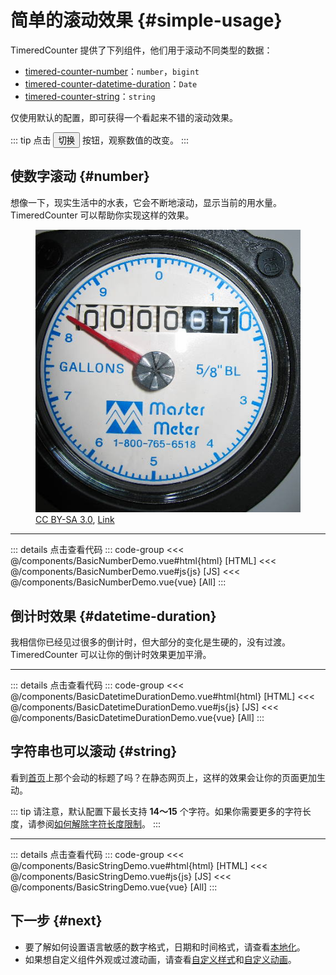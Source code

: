 <script setup>
import DemoContainer from "../../../components/DemoContainer.vue";
import BasicStringDemo from "../../../components/BasicStringDemo.vue";
import BasicNumberDemo from "../../../components/BasicNumberDemo.vue";
import BasicDatetimeDurationDemo from "../../../components/BasicDatetimeDurationDemo.vue";
</script>

# 简单的滚动效果 {#simple-usage}

TimeredCounter 提供了下列组件，他们用于滚动不同类型的数据：

- [timered-counter-number](#number)：`number`，`bigint`
- [timered-counter-datetime-duration](#datetime)：`Date`
- [timered-counter-string](#string)：`string`

仅使用默认的配置，即可获得一个看起来不错的滚动效果。

::: tip
点击 <button class="border border-solid px-2 py-1">切换</button> 按钮，观察数值的改变。
:::

## 使数字滚动 {#number}

想像一下，现实生活中的水表，它会不断地滚动，显示当前的用水量。TimeredCounter 可以帮助你实现这样的效果。

<figure>
  <img class=" m-auto w-32" src="../../../assets/Water_meter_register.jpg" alt="水表" />
  <figcaption class="text-xs italic"><a href="http://creativecommons.org/licenses/by-sa/3.0/" title="Creative Commons Attribution-Share Alike 3.0">CC BY-SA 3.0</a>, <a href="https://commons.wikimedia.org/w/index.php?curid=107725262">Link</a></figcaption>
</figure>

<DemoContainer title="使数字滚动">
<BasicNumberDemo />
<hr />

::: details 点击查看代码
::: code-group
<<< @/components/BasicNumberDemo.vue#html{html} [HTML]
<<< @/components/BasicNumberDemo.vue#js{js} [JS]
<<< @/components/BasicNumberDemo.vue{vue} [All]
:::
</DemoContainer>

## 倒计时效果 {#datetime-duration}

我相信你已经见过很多的倒计时，但大部分的变化是生硬的，没有过渡。TimeredCounter 可以让你的倒计时效果更加平滑。

<DemoContainer title="倒计时效果">
<BasicDatetimeDurationDemo />
<hr />

::: details 点击查看代码
::: code-group
<<< @/components/BasicDatetimeDurationDemo.vue#html{html} [HTML]
<<< @/components/BasicDatetimeDurationDemo.vue#js{js} [JS]
<<< @/components/BasicDatetimeDurationDemo.vue{vue} [All]
:::
</DemoContainer>

## 字符串也可以滚动 {#string}

看到[首页](/)上那个会动的标题了吗？在静态网页上，这样的效果会让你的页面更加生动。

::: tip
请注意，默认配置下最长支持 **14～15** 个字符。如果你需要更多的字符长度，请参阅[如何解除字符长度限制](../optional-dependencies.md#how-to-remove-character-length-limit)。
:::

<DemoContainer title="字符串滚动">
<BasicStringDemo />
<hr />

::: details 点击查看代码
::: code-group
<<< @/components/BasicStringDemo.vue#html{html} [HTML]
<<< @/components/BasicStringDemo.vue#js{js} [JS]
<<< @/components/BasicStringDemo.vue{vue} [All]
:::
</DemoContainer>

## 下一步 {#next}

- 要了解如何设置语言敏感的数字格式，日期和时间格式，请查看[本地化](locale-usage.md)。
- 如果想自定义组件外观或过渡动画，请查看[自定义样式](styled-usage.md)和[自定义动画](animated-usage.md)。
